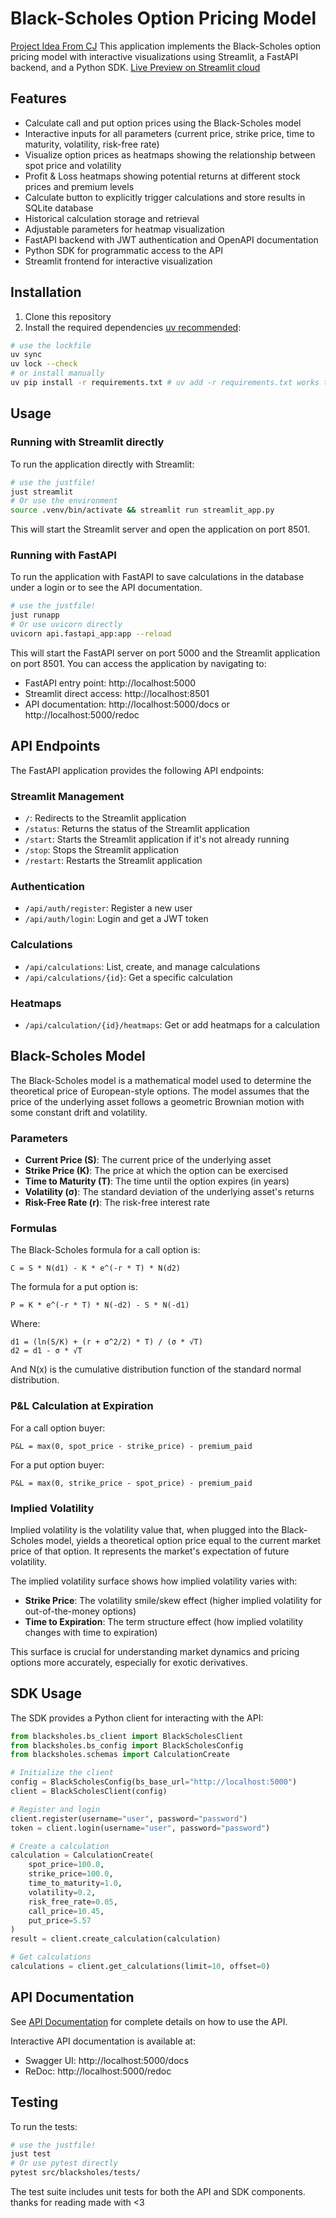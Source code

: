 # Black-Scholes Option Pricing Model
[Project Idea From CJ](https://youtu.be/lY-NP4X455U?si=ixc8cO5N-SBil_F9)
This application implements the Black-Scholes option pricing model with interactive visualizations using Streamlit, a FastAPI backend, and a Python SDK.
[Live Preview on Streamlit cloud](https://black-sholes-h4zchf4vphtx4pxce5vsjd.streamlit.app/)
## Features
- Calculate call and put option prices using the Black-Scholes model
- Interactive inputs for all parameters (current price, strike price, time to maturity, volatility, risk-free rate)
- Visualize option prices as heatmaps showing the relationship between spot price and volatility
- Profit & Loss heatmaps showing potential returns at different stock prices and premium levels
- Calculate button to explicitly trigger calculations and store results in SQLite database
- Historical calculation storage and retrieval
- Adjustable parameters for heatmap visualization
- FastAPI backend with JWT authentication and OpenAPI documentation
- Python SDK for programmatic access to the API
- Streamlit frontend for interactive visualization
## Installation
1. Clone this repository
2. Install the required dependencies [uv recommended](https://docs.astral.sh/uv):
```bash
# use the lockfile
uv sync
uv lock --check
# or install manually
uv pip install -r requirements.txt # uv add -r requirements.txt works too.
```
## Usage
### Running with Streamlit directly
To run the application directly with Streamlit:
```bash
# use the justfile!
just streamlit
# Or use the environment
source .venv/bin/activate && streamlit run streamlit_app.py
```
This will start the Streamlit server and open the application on port 8501.
### Running with FastAPI
To run the application with FastAPI to save calculations in the database under a login or to see the API documentation. 

```bash
# use the justfile!
just runapp
# Or use uvicorn directly
uvicorn api.fastapi_app:app --reload
```

This will start the FastAPI server on port 5000 and the Streamlit application on port 8501. You can access the application by navigating to:
- FastAPI entry point: http://localhost:5000
- Streamlit direct access: http://localhost:8501
- API documentation: http://localhost:5000/docs or http://localhost:5000/redoc
## API Endpoints
The FastAPI application provides the following API endpoints:
### Streamlit Management
- `/`: Redirects to the Streamlit application
- `/status`: Returns the status of the Streamlit application
- `/start`: Starts the Streamlit application if it's not already running
- `/stop`: Stops the Streamlit application
- `/restart`: Restarts the Streamlit application
### Authentication
- `/api/auth/register`: Register a new user
- `/api/auth/login`: Login and get a JWT token
### Calculations
- `/api/calculations`: List, create, and manage calculations
- `/api/calculations/{id}`: Get a specific calculation
### Heatmaps
- `/api/calculation/{id}/heatmaps`: Get or add heatmaps for a calculation
## Black-Scholes Model

The Black-Scholes model is a mathematical model used to determine the theoretical price of European-style options. The model assumes that the price of the underlying asset follows a geometric Brownian motion with some constant drift and volatility.
### Parameters
- **Current Price (S)**: The current price of the underlying asset
- **Strike Price (K)**: The price at which the option can be exercised
- **Time to Maturity (T)**: The time until the option expires (in years)
- **Volatility (σ)**: The standard deviation of the underlying asset's returns
- **Risk-Free Rate (r)**: The risk-free interest rate
### Formulas
The Black-Scholes formula for a call option is:
```
C = S * N(d1) - K * e^(-r * T) * N(d2)
```
The formula for a put option is:
```
P = K * e^(-r * T) * N(-d2) - S * N(-d1)
```
Where:
```
d1 = (ln(S/K) + (r + σ^2/2) * T) / (σ * √T)
d2 = d1 - σ * √T
```
And N(x) is the cumulative distribution function of the standard normal distribution.
### P&L Calculation at Expiration
For a call option buyer:
```
P&L = max(0, spot_price - strike_price) - premium_paid
```
For a put option buyer:
```
P&L = max(0, strike_price - spot_price) - premium_paid
```
### Implied Volatility
Implied volatility is the volatility value that, when plugged into the Black-Scholes model, yields a theoretical option price equal to the current market price of that option. It represents the market's expectation of future volatility.

The implied volatility surface shows how implied volatility varies with:
- **Strike Price**: The volatility smile/skew effect (higher implied volatility for out-of-the-money options)
- **Time to Expiration**: The term structure effect (how implied volatility changes with time to expiration)

This surface is crucial for understanding market dynamics and pricing options more accurately, especially for exotic derivatives.

## SDK Usage
The SDK provides a Python client for interacting with the API:

```python
from blacksholes.bs_client import BlackScholesClient
from blacksholes.bs_config import BlackScholesConfig
from blacksholes.schemas import CalculationCreate

# Initialize the client
config = BlackScholesConfig(bs_base_url="http://localhost:5000")
client = BlackScholesClient(config)

# Register and login
client.register(username="user", password="password")
token = client.login(username="user", password="password")

# Create a calculation
calculation = CalculationCreate(
    spot_price=100.0,
    strike_price=100.0,
    time_to_maturity=1.0,
    volatility=0.2,
    risk_free_rate=0.05,
    call_price=10.45,
    put_price=5.57
)
result = client.create_calculation(calculation)

# Get calculations
calculations = client.get_calculations(limit=10, offset=0)
```

## API Documentation

See [API Documentation](api/README.md) for complete details on how to use the API.

Interactive API documentation is available at:
- Swagger UI: http://localhost:5000/docs
- ReDoc: http://localhost:5000/redoc

## Testing

To run the tests:

```bash
# use the justfile!
just test
# Or use pytest directly
pytest src/blacksholes/tests/
```
The test suite includes unit tests for both the API and SDK components.
thanks for reading made with <3
